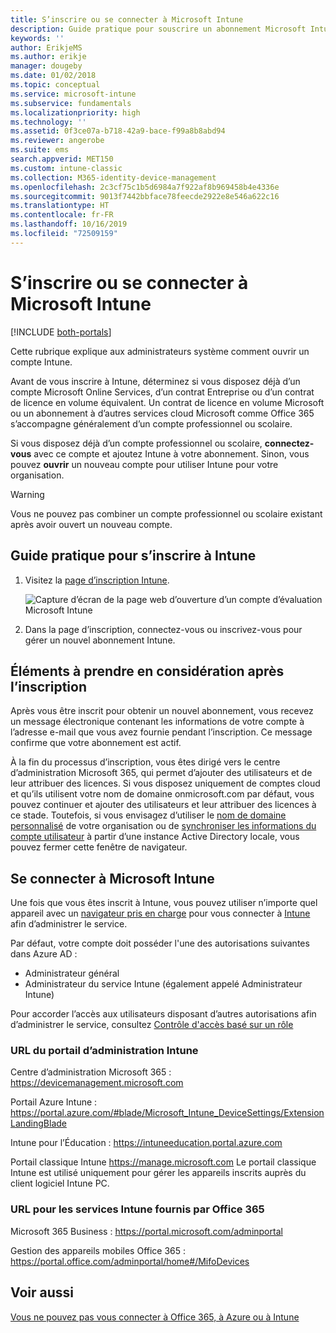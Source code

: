 ```yaml
---
title: S’inscrire ou se connecter à Microsoft Intune
description: Guide pratique pour souscrire un abonnement Microsoft Intune ou vous connecter et démarrer votre abonnement.
keywords: ''
author: ErikjeMS
ms.author: erikje
manager: dougeby
ms.date: 01/02/2018
ms.topic: conceptual
ms.service: microsoft-intune
ms.subservice: fundamentals
ms.localizationpriority: high
ms.technology: ''
ms.assetid: 0f3ce07a-b718-42a9-bace-f99a8b8abd94
ms.reviewer: angerobe
ms.suite: ems
search.appverid: MET150
ms.custom: intune-classic
ms.collection: M365-identity-device-management
ms.openlocfilehash: 2c3cf75c1b5d6984a7f922af8b969458b4e4336e
ms.sourcegitcommit: 9013f7442bbface78feecde2922e8e546a622c16
ms.translationtype: HT
ms.contentlocale: fr-FR
ms.lasthandoff: 10/16/2019
ms.locfileid: "72509159"
---
```

# <a name="sign-up-or-sign-in-to-microsoft-intune"></a>S’inscrire ou se connecter à Microsoft Intune

[!INCLUDE [both-portals](../../intune-classic/includes/note-for-both-portals.md)]

Cette rubrique explique aux administrateurs système comment ouvrir un compte Intune.

Avant de vous inscrire à Intune, déterminez si vous disposez déjà d’un compte Microsoft Online Services, d’un contrat Entreprise ou d’un contrat de licence en volume équivalent. Un contrat de licence en volume Microsoft ou un abonnement à d’autres services cloud Microsoft comme Office 365 s’accompagne généralement d’un compte professionnel ou scolaire.

Si vous disposez déjà d’un compte professionnel ou scolaire, **connectez-vous** avec ce compte et ajoutez Intune à votre abonnement. Sinon, vous pouvez **ouvrir** un nouveau compte pour utiliser Intune pour votre organisation.

>[!WARNING]
>Vous ne pouvez pas combiner un compte professionnel ou scolaire existant après avoir ouvert un nouveau compte.

## <a name="how-to-sign-up-for-intune"></a>Guide pratique pour s’inscrire à Intune

1. Visitez la [page d’inscription Intune](https://admin.microsoft.com/Signup/Signup.aspx?OfferId=40BE278A-DFD1-470a-9EF7-9F2596EA7FF9&dl=INTUNE_A&ali=1#0%20).

   ![Capture d’écran de la page web d’ouverture d’un compte d’évaluation Microsoft Intune](./media/account-sign-up/account-sign-up-site.png)

2. Dans la page d’inscription, connectez-vous ou inscrivez-vous pour gérer un nouvel abonnement Intune.

## <a name="post-sign-up-considerations"></a>Éléments à prendre en considération après l’inscription
Après vous être inscrit pour obtenir un nouvel abonnement, vous recevez un message électronique contenant les informations de votre compte à l’adresse e-mail que vous avez fournie pendant l’inscription. Ce message confirme que votre abonnement est actif.

À la fin du processus d’inscription, vous êtes dirigé vers le centre d’administration Microsoft 365, qui permet d’ajouter des utilisateurs et de leur attribuer des licences. Si vous disposez uniquement de comptes cloud et qu’ils utilisent votre nom de domaine onmicrosoft.com par défaut, vous pouvez continuer et ajouter des utilisateurs et leur attribuer des licences à ce stade. Toutefois, si vous envisagez d’utiliser le [nom de domaine personnalisé](custom-domain-name-configure.md) de votre organisation ou de [synchroniser les informations du compte utilisateur](users-add.md#sync-active-directory-and-add-users-to-intune) à partir d’une instance Active Directory locale, vous pouvez fermer cette fenêtre de navigateur.

## <a name="sign-in-to-microsoft-intune"></a>Se connecter à Microsoft Intune
Une fois que vous êtes inscrit à Intune, vous pouvez utiliser n’importe quel appareil avec un [navigateur pris en charge](supported-devices-browsers.md#intune-supported-web-browsers) pour vous connecter à [Intune](https://go.microsoft.com/fwlink/?linkid=2090973) afin d’administrer le service.

Par défaut, votre compte doit posséder l'une des autorisations suivantes dans Azure AD :
- Administrateur général
- Administrateur du service Intune (également appelé Administrateur Intune)

Pour accorder l’accès aux utilisateurs disposant d’autres autorisations afin d’administrer le service, consultez [Contrôle d'accès basé sur un rôle](role-based-access-control.md)

### <a name="intune-admin-portal-url"></a>URL du portail d’administration Intune

Centre d’administration Microsoft 365 : https://devicemanagement.microsoft.com

Portail Azure Intune : https://portal.azure.com/#blade/Microsoft_Intune_DeviceSettings/ExtensionLandingBlade

Intune pour l’Éducation : https://intuneeducation.portal.azure.com

Portail classique Intune https://manage.microsoft.com Le portail classique Intune est utilisé uniquement pour gérer les appareils inscrits auprès du client logiciel Intune PC.

### <a name="urls-for-intune-services-provided-by-office-365"></a>URL pour les services Intune fournis par Office 365

Microsoft 365 Business : https://portal.microsoft.com/adminportal

Gestion des appareils mobiles Office 365 : https://portal.office.com/adminportal/home#/MifoDevices

## <a name="see-also"></a>Voir aussi
[Vous ne pouvez pas vous connecter à Office 365, à Azure ou à Intune](https://support.microsoft.com/help/2412085)
